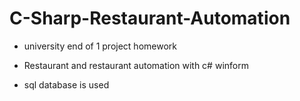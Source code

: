 # C-Sharp-Restaurant-Automation

* university end of 1 project homework

* Restaurant and restaurant automation with c# winform
* sql database is used
